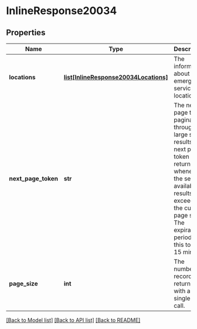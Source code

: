 # InlineResponse20034

## Properties
Name | Type | Description | Notes
------------ | ------------- | ------------- | -------------
**locations** | [**list[InlineResponse20034Locations]**](InlineResponse20034Locations.md) | The information about emergency service locations. | [optional] 
**next_page_token** | **str** | The next page token paginates through a large set of results. A next page token is returned whenever the set of available results exceeds the current page size. The expiration period for this token is 15 minutes. | [optional] 
**page_size** | **int** | The number of records returned with a single API call. | [optional] 

[[Back to Model list]](../README.md#documentation-for-models) [[Back to API list]](../README.md#documentation-for-api-endpoints) [[Back to README]](../README.md)

